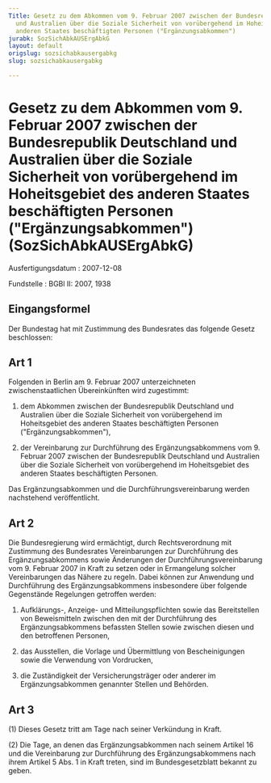 ```yaml
---
Title: Gesetz zu dem Abkommen vom 9. Februar 2007 zwischen der Bundesrepublik Deutschland
  und Australien über die Soziale Sicherheit von vorübergehend im Hoheitsgebiet des
  anderen Staates beschäftigten Personen ("Ergänzungsabkommen")
jurabk: SozSichAbkAUSErgAbkG
layout: default
origslug: sozsichabkausergabkg
slug: sozsichabkausergabkg

---
```


# Gesetz zu dem Abkommen vom 9. Februar 2007 zwischen der Bundesrepublik Deutschland und Australien über die Soziale Sicherheit von vorübergehend im Hoheitsgebiet des anderen Staates beschäftigten Personen ("Ergänzungsabkommen") (SozSichAbkAUSErgAbkG)

Ausfertigungsdatum
:   2007-12-08

Fundstelle
:   BGBl II: 2007, 1938

## Eingangsformel

Der Bundestag hat mit Zustimmung des Bundesrates das folgende Gesetz
beschlossen:

## Art 1

Folgenden in Berlin am 9. Februar 2007 unterzeichneten
zwischenstaatlichen Übereinkünften wird zugestimmt:

1.  dem Abkommen zwischen der Bundesrepublik Deutschland und Australien
    über die  Soziale Sicherheit von vorübergehend im Hoheitsgebiet des
    anderen Staates beschäftigten Personen ("Ergänzungsabkommen"),


2.  der Vereinbarung zur Durchführung des Ergänzungsabkommens vom 9.
    Februar 2007 zwischen der Bundesrepublik Deutschland und Australien
    über die Soziale Sicherheit von vorübergehend im Hoheitsgebiet des
    anderen Staates beschäftigten  Personen.



Das Ergänzungsabkommen und die Durchführungsvereinbarung werden
nachstehend veröffentlicht.

## Art 2

Die Bundesregierung wird ermächtigt, durch Rechtsverordnung mit
Zustimmung des Bundesrates Vereinbarungen zur Durchführung des
Ergänzungsabkommens sowie Änderungen der Durchführungsvereinbarung vom
9\. Februar 2007 in Kraft zu setzen oder in Ermangelung solcher
Vereinbarungen das Nähere zu regeln. Dabei können zur Anwendung und
Durchführung des Ergänzungsabkommens insbesondere über folgende
Gegenstände Regelungen getroffen  werden:

1.  Aufklärungs-, Anzeige- und Mitteilungspflichten sowie das
    Bereitstellen von Beweismitteln zwischen den mit der Durchführung des
    Ergänzungsabkommens befassten Stellen sowie zwischen diesen und den
    betroffenen Personen,


2.  das Ausstellen, die Vorlage und Übermittlung von Bescheinigungen sowie
    die Verwendung von Vordrucken,


3.  die Zuständigkeit der Versicherungsträger oder anderer im
    Ergänzungsabkommen  genannter Stellen und Behörden.

## Art 3

(1) Dieses Gesetz tritt am Tage nach seiner Verkündung in Kraft.

(2) Die Tage, an denen das Ergänzungsabkommen nach seinem Artikel 16
und die Vereinbarung zur Durchführung des Ergänzungsabkommens nach
ihrem Artikel 5 Abs.  1 in Kraft treten, sind im Bundesgesetzblatt
bekannt zu geben.

